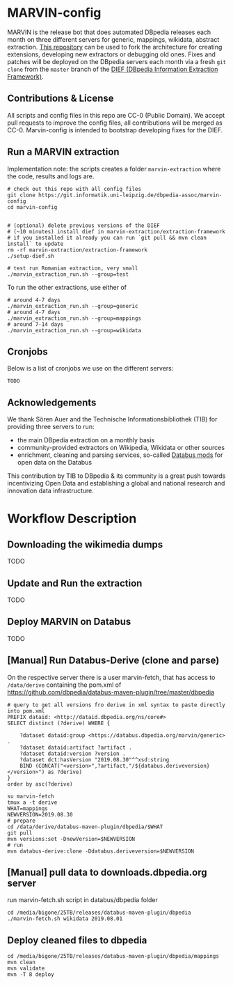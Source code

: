 # MARVIN-config

MARVIN is the release bot that does automated DBpedia releases each month on three different servers for generic, mappings, wikidata, abstract extraction. 
[This repository](https://git.informatik.uni-leipzig.de/dbpedia-assoc/marvin-config) can be used to fork the architecture for creating extensions, developing new extractors or debugging old ones. 
Fixes and patches will be deployed on the DBpedia servers each month via a fresh `git clone` from the `master` branch of the [DIEF (DBpedia Information Extraction Framework)](https://github.com/dbpedia/extraction-framework/). 

## Contributions & License
All scripts and config files in this repo are CC-0 (Public Domain). 
We accept pull requests to improve the config files, all contributions will be merged as CC-0. 
Marvin-config is intended to bootstrap developing fixes for the DIEF.

## Run a MARVIN extraction

Implementation note: the scripts creates a folder `marvin-extraction` where the code, results and logs are. 

```
# check out this repo with all config files
git clone https://git.informatik.uni-leipzig.de/dbpedia-assoc/marvin-config
cd marvin-config


# (optional) delete previous versions of the DIEF
# (~10 minutes) install dief in marvin-extraction/extraction-framework
# if you installed it already you can run `git pull && mvn clean install` to update
rm -rf marvin-extraction/extraction-framework
./setup-dief.sh

# test run Romanian extraction, very small
./marvin_extraction_run.sh --group=test
```

To run the other extractions, use either of
```
# around 4-7 days
./marvin_extraction_run.sh --group=generic
# around 4-7 days
./marvin_extraction_run.sh --group=mappings
# around 7-14 days
./marvin_extraction_run.sh --group=wikidata
```

## Cronjobs

Below is a list of cronjobs we use on the different servers:

```
TODO
```

## 

## Acknowledgements
We thank Sören Auer and the Technische Informationsbibliothek (TIB) for providing three servers to run:

* the main DBpedia extraction on a monthly basis 
* community-provided extractors on Wikipedia, Wikidata or other sources 
* enrichment, cleaning and parsing services, so-called [Databus mods](https://github.com/dbpedia/databus-mods/) for open data on the Databus

This contribution by TIB to DBpedia & its community is a great push towards incentivizing Open Data and establishing a global and national research and innovation data infrastructure. 

# Workflow Description

## 

## Downloading the wikimedia dumps
TODO

## Update and Run the extraction
TODO

## Deploy MARVIN on Databus
TODO

## [Manual] Run Databus-Derive (clone and parse)
On the respective server there is a user marvin-fetch, that has access to `/data/derive` containing the pom.xml of https://github.com/dbpedia/databus-maven-plugin/tree/master/dbpedia

```
# query to get all versions fro derive in xml syntax to paste directly into pom.xml
PREFIX dataid: <http://dataid.dbpedia.org/ns/core#>
SELECT distinct (?derive) WHERE {

    ?dataset dataid:group <https://databus.dbpedia.org/marvin/generic> .
    ?dataset dataid:artifact ?artifact .
    ?dataset dataid:version ?version .
    ?dataset dct:hasVersion "2019.08.30"^^xsd:string
	BIND (CONCAT("<version>",?artifact,"/${databus.deriveversion}</version>") as ?derive)
}
order by asc(?derive)
```


```
su marvin-fetch
tmux a -t derive
WHAT=mappings
NEWVERSION=2019.08.30
# prepare
cd /data/derive/databus-maven-plugin/dbpedia/$WHAT
git pull
mvn versions:set -DnewVersion=$NEWVERSION
# run
mvn databus-derive:clone -Ddatabus.deriveversion=$NEWVERSION
```

## [Manual] pull data to downloads.dbpedia.org server
run marvin-fetch.sh script in databus/dbpedia folder

```
cd /media/bigone/25TB/releases/databus-maven-plugin/dbpedia
./marvin-fetch.sh wikidata 2019.08.01

```

## Deploy cleaned files to dbpedia

```
cd /media/bigone/25TB/releases/databus-maven-plugin/dbpedia/mappings
mvn clean 
mvn validate
mvn -T 8 deploy
```

